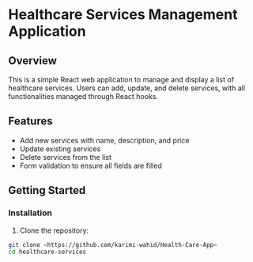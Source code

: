 # Healthcare Services Management Application  

## Overview  

This is a simple React web application to manage and display a list of healthcare services. Users can add, update, and delete services, with all functionalities managed through React hooks.  

## Features  

- Add new services with name, description, and price  
- Update existing services  
- Delete services from the list  
- Form validation to ensure all fields are filled  

## Getting Started  

### Installation  

1. Clone the repository:  

```bash  
git clone <https://github.com/karimi-wahid/Health-Care-App>  
cd healthcare-services